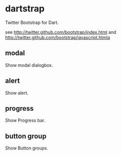 dartstrap
=========

Twitter Bootstrap for Dart.

see http://twitter.github.com/bootstrap/index.html
and http://twitter.github.com/bootstrap/javascript.htmla


modal
-----
Show modal dialogbox.

alert
-----
Show alert.

progress
--------
Show Progress bar.

button group
------------
Show Button groups.
